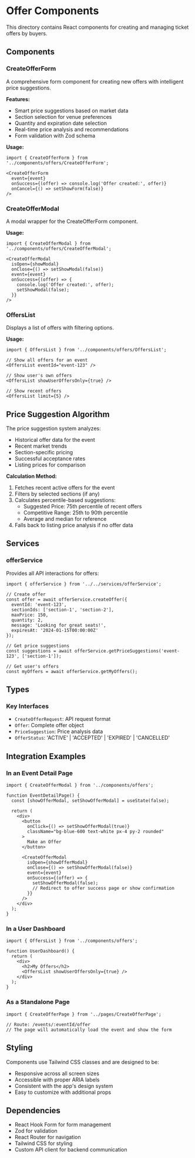 # Offer Components

This directory contains React components for creating and managing ticket offers by buyers.

## Components

### CreateOfferForm
A comprehensive form component for creating new offers with intelligent price suggestions.

**Features:**
- Smart price suggestions based on market data
- Section selection for venue preferences  
- Quantity and expiration date selection
- Real-time price analysis and recommendations
- Form validation with Zod schema

**Usage:**
```tsx
import { CreateOfferForm } from '../components/offers/CreateOfferForm';

<CreateOfferForm
  event={event}
  onSuccess={(offer) => console.log('Offer created:', offer)}
  onCancel={() => setShowForm(false)}
/>
```

### CreateOfferModal
A modal wrapper for the CreateOfferForm component.

**Usage:**
```tsx
import { CreateOfferModal } from '../components/offers/CreateOfferModal';

<CreateOfferModal
  isOpen={showModal}
  onClose={() => setShowModal(false)}
  event={event}
  onSuccess={(offer) => {
    console.log('Offer created:', offer);
    setShowModal(false);
  }}
/>
```

### OffersList
Displays a list of offers with filtering options.

**Usage:**
```tsx
import { OffersList } from '../components/offers/OffersList';

// Show all offers for an event
<OffersList eventId="event-123" />

// Show user's own offers
<OffersList showUserOffersOnly={true} />

// Show recent offers
<OffersList limit={5} />
```

## Price Suggestion Algorithm

The price suggestion system analyzes:
- Historical offer data for the event
- Recent market trends
- Section-specific pricing
- Successful acceptance rates
- Listing prices for comparison

**Calculation Method:**
1. Fetches recent active offers for the event
2. Filters by selected sections (if any)
3. Calculates percentile-based suggestions:
   - Suggested Price: 75th percentile of recent offers
   - Competitive Range: 25th to 90th percentile
   - Average and median for reference
4. Falls back to listing price analysis if no offer data

## Services

### offerService
Provides all API interactions for offers:

```tsx
import { offerService } from '../../services/offerService';

// Create offer
const offer = await offerService.createOffer({
  eventId: 'event-123',
  sectionIds: ['section-1', 'section-2'],
  maxPrice: 150,
  quantity: 2,
  message: 'Looking for great seats!',
  expiresAt: '2024-01-15T00:00:00Z'
});

// Get price suggestions
const suggestions = await offerService.getPriceSuggestions('event-123', ['section-1']);

// Get user's offers
const myOffers = await offerService.getMyOffers();
```

## Types

### Key Interfaces
- `CreateOfferRequest`: API request format
- `Offer`: Complete offer object
- `PriceSuggestion`: Price analysis data
- `OfferStatus`: 'ACTIVE' | 'ACCEPTED' | 'EXPIRED' | 'CANCELLED'

## Integration Examples

### In an Event Detail Page
```tsx
import { CreateOfferModal } from '../components/offers';

function EventDetailPage() {
  const [showOfferModal, setShowOfferModal] = useState(false);
  
  return (
    <div>
      <button 
        onClick={() => setShowOfferModal(true)}
        className="bg-blue-600 text-white px-4 py-2 rounded"
      >
        Make an Offer
      </button>
      
      <CreateOfferModal
        isOpen={showOfferModal}
        onClose={() => setShowOfferModal(false)}
        event={event}
        onSuccess={(offer) => {
          setShowOfferModal(false);
          // Redirect to offer success page or show confirmation
        }}
      />
    </div>
  );
}
```

### In a User Dashboard
```tsx
import { OffersList } from '../components/offers';

function UserDashboard() {
  return (
    <div>
      <h2>My Offers</h2>
      <OffersList showUserOffersOnly={true} />
    </div>
  );
}
```

### As a Standalone Page
```tsx
import { CreateOfferPage } from '../pages/CreateOfferPage';

// Route: /events/:eventId/offer
// The page will automatically load the event and show the form
```

## Styling

Components use Tailwind CSS classes and are designed to be:
- Responsive across all screen sizes
- Accessible with proper ARIA labels
- Consistent with the app's design system
- Easy to customize with additional props

## Dependencies

- React Hook Form for form management
- Zod for validation
- React Router for navigation
- Tailwind CSS for styling
- Custom API client for backend communication